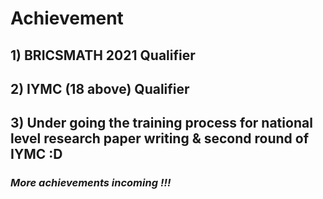 # Achievement
## 1) BRICSMATH 2021 Qualifier
## 2) IYMC (18 above) Qualifier
## 3) Under going the training process for national level research paper writing & second round of IYMC :D

### *More achievements incoming !!!*
